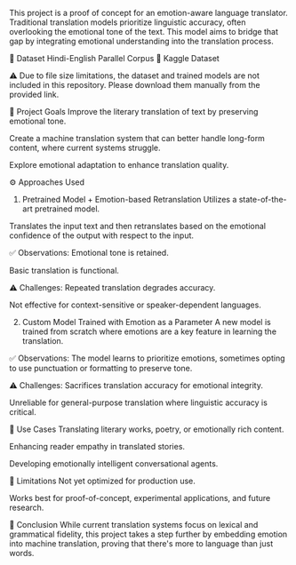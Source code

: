 This project is a proof of concept for an emotion-aware language translator. Traditional translation models prioritize linguistic accuracy, often overlooking the emotional tone of the text. This model aims to bridge that gap by integrating emotional understanding into the translation process.

📂 Dataset
Hindi-English Parallel Corpus
🔗 Kaggle Dataset

⚠️ Due to file size limitations, the dataset and trained models are not included in this repository. Please download them manually from the provided link.

🧠 Project Goals
Improve the literary translation of text by preserving emotional tone.

Create a machine translation system that can better handle long-form content, where current systems struggle.

Explore emotional adaptation to enhance translation quality.

⚙️ Approaches Used
1. Pretrained Model + Emotion-based Retranslation
Utilizes a state-of-the-art pretrained model.

Translates the input text and then retranslates based on the emotional confidence of the output with respect to the input.

✅ Observations:
Emotional tone is retained.

Basic translation is functional.

⚠️ Challenges:
Repeated translation degrades accuracy.

Not effective for context-sensitive or speaker-dependent languages.

2. Custom Model Trained with Emotion as a Parameter
A new model is trained from scratch where emotions are a key feature in learning the translation.

✅ Observations:
The model learns to prioritize emotions, sometimes opting to use punctuation or formatting to preserve tone.

⚠️ Challenges:
Sacrifices translation accuracy for emotional integrity.

Unreliable for general-purpose translation where linguistic accuracy is critical.

📌 Use Cases
Translating literary works, poetry, or emotionally rich content.

Enhancing reader empathy in translated stories.

Developing emotionally intelligent conversational agents.

🚧 Limitations
Not yet optimized for production use.

Works best for proof-of-concept, experimental applications, and future research.

🧾 Conclusion
While current translation systems focus on lexical and grammatical fidelity, this project takes a step further by embedding emotion into machine translation, proving that there's more to language than just words.

